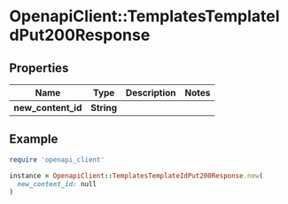 # OpenapiClient::TemplatesTemplateIdPut200Response

## Properties

| Name | Type | Description | Notes |
| ---- | ---- | ----------- | ----- |
| **new_content_id** | **String** |  |  |

## Example

```ruby
require 'openapi_client'

instance = OpenapiClient::TemplatesTemplateIdPut200Response.new(
  new_content_id: null
)
```

